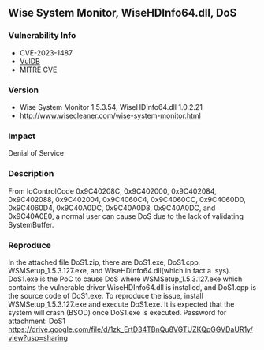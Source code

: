 ## Wise System Monitor, WiseHDInfo64.dll, DoS

### Vulnerability Info
* CVE-2023-1487
* [VulDB](https://vuldb.com/?id.223373)
* [MITRE CVE](https://cve.mitre.org/cgi-bin/cvename.cgi?name=CVE-2023-1487)

### Version
* Wise System Monitor 1.5.3.54, WiseHDInfo64.dll 1.0.2.21
* http://www.wisecleaner.com/wise-system-monitor.html

### Impact
Denial of Service

### Description
From IoControlCode 0x9C40208C, 0x9C402000, 0x9C402084, 0x9C402088, 0x9C402004, 0x9C4060C4, 0x9C4060CC, 0x9C4060D0, 0x9C4060D4, 0x9C40A0DC, 0x9C40A0D8, 0x9C40A0DC, and 0x9C40A0E0, a normal user can cause DoS due to the lack of validating SystemBuffer.

### Reproduce
In the attached file DoS1.zip, there are DoS1.exe, DoS1.cpp, WSMSetup_1.5.3.127.exe, and WiseHDInfo64.dll(which in fact a .sys). DoS1.exe is the PoC to cause DoS where WSMSetup_1.5.3.127.exe which contains the vulnerable driver WiseHDInfo64.dll is installed, and DoS1.cpp is the source code of DoS1.exe. To reproduce the issue, install WSMSetup_1.5.3.127.exe and execute DoS1.exe. It is expected that the system will crash (BSOD) once DoS1.exe is executed. Password for attachment: DoS1
https://drive.google.com/file/d/1zk_ErtD34TBnQu8VGTUZKQpGGVDaUR1y/view?usp=sharing
